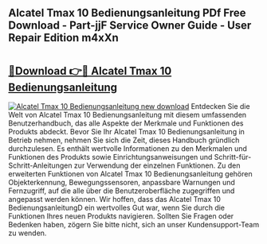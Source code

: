 ## Alcatel Tmax 10 Bedienungsanleitung PDf Free Download - Part-jjF Service Owner Guide - User Repair Edition m4xXn

# <h2><a href="http://df219b.blite.top/?on=Alcatel+Tmax+10+Bedienungsanleitung">🔗Download 👉🔴 Alcatel Tmax 10 Bedienungsanleitung</a></h2>

[![Alcatel Tmax 10 Bedienungsanleitung new download](https://i.imgur.com/lujVjoI.png)](http://df219b.blite.top/?on=Alcatel+Tmax+10+Bedienungsanleitung)
Entdecken Sie die Welt von Alcatel Tmax 10 Bedienungsanleitung mit diesem umfassenden Benutzerhandbuch, das alle Aspekte der Merkmale und Funktionen des Produkts abdeckt. Bevor Sie Ihr Alcatel Tmax 10 Bedienungsanleitung in Betrieb nehmen, nehmen Sie sich die Zeit, dieses Handbuch gründlich durchzulesen. Es enthält wertvolle Informationen zu den Merkmalen und Funktionen des Produkts sowie Einrichtungsanweisungen und Schritt-für-Schritt-Anleitungen zur Verwendung der einzelnen Funktionen. Zu den erweiterten Funktionen von Alcatel Tmax 10 Bedienungsanleitung gehören Objekterkennung, Bewegungssensoren, anpassbare Warnungen und Fernzugriff, auf die alle über die Benutzeroberfläche zugegriffen und angepasst werden können. Wir hoffen, dass das Alcatel Tmax 10 BedienungsanleitungD ein wertvolles Gut war, wenn Sie durch die Funktionen Ihres neuen Produkts navigieren. Sollten Sie Fragen oder Bedenken haben, zögern Sie bitte nicht, sich an unser Kundensupport-Team zu wenden.
